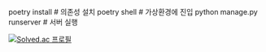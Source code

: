 poetry install             # 의존성 설치
poetry shell               # 가상환경에 진입
python manage.py runserver # 서버 실행

[![Solved.ac
프로필](http://mazassumnida.wtf/api/generate_badge?boj={sogogi123})](https://solved.ac/{sogogi123})
<!--
**sogogi123/sogogi123** is a ✨ _special_ ✨ repository because its `README.md` (this file) appears on your GitHub profile.

Here are some ideas to get you started:

- 🔭 I’m currently working on ...
- 🌱 I’m currently learning ...
- 👯 I’m looking to collaborate on ...
- 🤔 I’m looking for help with ...
- 💬 Ask me about ...
- 📫 How to reach me: ...
- 😄 Pronouns: ...
- ⚡ Fun fact: ...
-->
